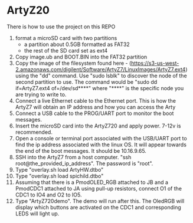 # ArtyZ20

There is how to use the project on this REPO

1) format a microSD card with two partitions
    - a partition about 0.5GB formatted as FAT32
    - the rest of the SD card set as ext4
2) Copy image.ub and BOOT.BIN into the FAT32 partition
3) Copy the image of the filesystem found here - (https://s3-us-west-2.amazonaws.com/digilent/Software/ArtyZ7/LinuxImages/ArtyZ7.ext4) using the "dd" command. Use "sudo lsblk" to discover the node of the second partition to use. The command would be "sudo dd if=ArtyZ7.ext4 of=/dev/sd****" where "****" is the specific node you are trying to write to.
4) Connect a live Ethernet cable to the Ethernet port. This is how the ArtyZ7 will obtain an IP address and how you can access the Arty
5) Connect a USB cable to the PROG/UART port to monitor the boot messages.
6) Insert the microSD card into the ArtyZ720 and apply power. 7-12v is recommended.
7) Open a console or terminal port associated with the USB/UART port to find the ip address associated with the linux OS. It will appear towards the end of the boot messages. It should be 10.16.9.65.
8) SSH into the ArtyZ7 from a host computer. "ssh root@the_provided_ip_address". The password is "root".
9) Type "overlay.sh load ArtyHW.dtbo"
10) Type "overlay.sh load spichild.dtbo"
11) Assuming that there is a PmodOLED_RGB attached to JB and a PmodCDC1 attached to JA using pull-up resistors, connect O1 of the CDC1 to IO4 and O2 to IO5.
12) Type "ArtyZ720demo". The demo will run after this. The OledRGB will display which buttons are activated on the CDC1 and corresponding LEDS will light up.
